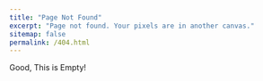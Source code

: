 ```yaml
---
title: "Page Not Found"
excerpt: "Page not found. Your pixels are in another canvas."
sitemap: false
permalink: /404.html
---
```


Good, This is Empty!